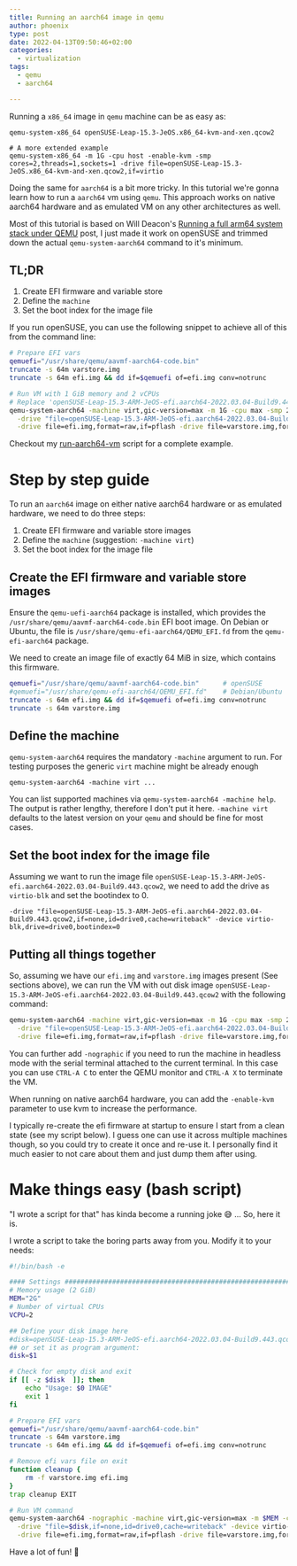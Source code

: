 ```yaml
---
title: Running an aarch64 image in qemu
author: phoenix
type: post
date: 2022-04-13T09:50:46+02:00
categories:
  - virtualization
tags:
  - qemu
  - aarch64

---
```

Running a `x86_64` image in `qemu` machine can be as easy as:

    qemu-system-x86_64 openSUSE-Leap-15.3-JeOS.x86_64-kvm-and-xen.qcow2

	# A more extended example
    qemu-system-x86_64 -m 1G -cpu host -enable-kvm -smp cores=2,threads=1,sockets=1 -drive file=openSUSE-Leap-15.3-JeOS.x86_64-kvm-and-xen.qcow2,if=virtio

Doing the same for `aarch64` is a bit more tricky. In this tutorial we're gonna learn how to run a `aarch64` vm using `qemu`. This approach works on native aarch64 hardware and as emulated VM on any other architectures as well.

Most of this tutorial is based on Will Deacon's [Running a full arm64 system stack under QEMU](http://cdn.kernel.org/pub/linux/kernel/people/will/docs/qemu/qemu-arm64-howto.html) post, I just made it work on openSUSE and trimmed down the actual `qemu-system-aarch64` command to it's minimum.

## TL;DR

1. Create EFI firmware and variable store
2. Define the `machine`
3. Set the boot index for the image file

If you run openSUSE, you can use the following snippet to achieve all of this from the command line:

```bash
# Prepare EFI vars
qemuefi="/usr/share/qemu/aavmf-aarch64-code.bin"
truncate -s 64m varstore.img
truncate -s 64m efi.img && dd if=$qemuefi of=efi.img conv=notrunc

# Run VM with 1 GiB memory and 2 vCPUs
# Replace 'openSUSE-Leap-15.3-ARM-JeOS-efi.aarch64-2022.03.04-Build9.443.qcow2' with your image
qemu-system-aarch64 -machine virt,gic-version=max -m 1G -cpu max -smp 2 \
  -drive "file=openSUSE-Leap-15.3-ARM-JeOS-efi.aarch64-2022.03.04-Build9.443.qcow2,if=none,id=drive0,cache=writeback" -device virtio-blk,drive=drive0,bootindex=0 \
  -drive file=efi.img,format=raw,if=pflash -drive file=varstore.img,format=raw,if=pflash
```

Checkout my [run-aarch64-vm](run-aarch64-vm) script for a complete example.

# Step by step guide

To run an `aarch64` image on either native aarch64 hardware or as emulated hardware, we need to do three steps:

1. Create EFI firmware and variable store images
2. Define the `machine` (suggestion: `-machine virt`)
3. Set the boot index for the image file

## Create the EFI firmware and variable store images

Ensure the `qemu-uefi-aarch64` package is installed, which provides the `/usr/share/qemu/aavmf-aarch64-code.bin` EFI boot image.
On Debian or Ubuntu, the file is `/usr/share/qemu-efi-aarch64/QEMU_EFI.fd` from the `qemu-efi-aarch64` package.

We need to create an image file of exactly 64 MiB in size, which contains this firmware.

```bash
qemuefi="/usr/share/qemu/aavmf-aarch64-code.bin"      # openSUSE
#qemuefi="/usr/share/qemu-efi-aarch64/QEMU_EFI.fd"    # Debian/Ubuntu
truncate -s 64m efi.img && dd if=$qemuefi of=efi.img conv=notrunc
truncate -s 64m varstore.img
```

## Define the machine

`qemu-system-aarch64` requires the mandatory `-machine` argument to run. For testing purposes the generic `virt` machine might be already enough

    qemu-system-aarch64 -machine virt ...

You can list supported machines via `qemu-system-aarch64 -machine help`. The output is rather lengthy, therefore I don't put it here. `-machine virt` defaults to the latest version on your `qemu` and should be fine for most cases.

## Set the boot index for the image file

Assuming we want to run the image file `openSUSE-Leap-15.3-ARM-JeOS-efi.aarch64-2022.03.04-Build9.443.qcow2`, we need to add the drive as `virtio-blk` and set the bootindex to 0.

    -drive "file=openSUSE-Leap-15.3-ARM-JeOS-efi.aarch64-2022.03.04-Build9.443.qcow2,if=none,id=drive0,cache=writeback" -device virtio-blk,drive=drive0,bootindex=0

## Putting all things together

So, assuming we have our `efi.img` and `varstore.img` images present (See sections above), we can run the VM with out disk image `openSUSE-Leap-15.3-ARM-JeOS-efi.aarch64-2022.03.04-Build9.443.qcow2` with the following command:

```bash
qemu-system-aarch64 -machine virt,gic-version=max -m 1G -cpu max -smp 2 \
  -drive "file=openSUSE-Leap-15.3-ARM-JeOS-efi.aarch64-2022.03.04-Build9.443.qcow2,if=none,id=drive0,cache=writeback" -device virtio-blk,drive=drive0,bootindex=0 \
  -drive file=efi.img,format=raw,if=pflash -drive file=varstore.img,format=raw,if=pflash
```

You can further add `-nographic` if you need to run the machine in headless mode with the serial terminal attached to the current terminal. In this case you can use `CTRL-A C` to enter the QEMU monitor and `CTRL-A X` to terminate the VM.

When running on native aarch64 hardware, you can add the `-enable-kvm` parameter to use kvm to increase the performance.

I typically re-create the efi firmware at startup to ensure I start from a clean state (see my script below). I guess one can use it across multiple machines though, so you could try to create it once and re-use it. I personally find it much easier to not care about them and just dump them after using.

# Make things easy (bash script)

"I wrote a script for that" has kinda become a running joke 😅 ... So, here it is.

I wrote a script to take the boring parts away from you. Modify it to your needs:

```bash
#!/bin/bash -e

#### Settings ##################################################################
# Memory usage (2 GiB)
MEM="2G"
# Number of virtual CPUs
VCPU=2

## Define your disk image here
#disk=openSUSE-Leap-15.3-ARM-JeOS-efi.aarch64-2022.03.04-Build9.443.qcow2
## or set it as program argument:
disk=$1

# Check for empty disk and exit
if [[ -z $disk  ]]; then
	echo "Usage: $0 IMAGE"
	exit 1
fi

# Prepare EFI vars
qemuefi="/usr/share/qemu/aavmf-aarch64-code.bin"
truncate -s 64m varstore.img
truncate -s 64m efi.img && dd if=$qemuefi of=efi.img conv=notrunc

# Remove efi vars file on exit
function cleanup {
	rm -f varstore.img efi.img
}
trap cleanup EXIT

# Run VM command
qemu-system-aarch64 -nographic -machine virt,gic-version=max -m $MEM -cpu max -smp $VCPU \
  -drive "file=$disk,if=none,id=drive0,cache=writeback" -device virtio-blk,drive=drive0,bootindex=0 \
  -drive file=efi.img,format=raw,if=pflash -drive file=varstore.img,format=raw,if=pflash
```

Have a lot of fun! 🦎